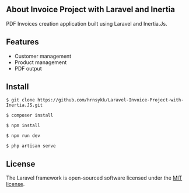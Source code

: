 ## About Invoice Project with Laravel and Inertia 

PDF Invoices creation application built using Laravel and Inertia.Js.


## Features
- Customer management
- Product management
-  PDF output


## Install

`
$ git clone https://github.com/hrnsykk/Laravel-Invoice-Project-with-Inertia.JS.git
`

`$ composer install`

`$ npm install `

`$ npm run dev`

`$ php artisan serve`

## License

The Laravel framework is open-sourced software licensed under the [MIT license](https://opensource.org/licenses/MIT).
